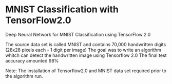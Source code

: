 # MNIST Classification with TensorFlow2.0

Deep Neural Network for MNIST Classification using TensorFlow 2.0

The source data set is called MNIST and contains 70,000 handwritten digits (28x28 pixels each - 1 digit per image)
The goal was to write an algorithm whitch can detect the handwritten image using Tensorflow 2.0
The final test accuracy amounted 98%

Note: The installation of Tensorflow2.0 and MNIST data set required prior to the algorithm run.
